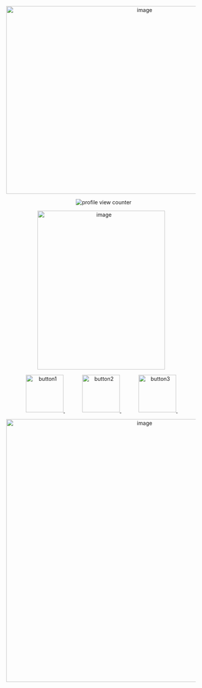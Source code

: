 <p align="center">
<img width="720" height="500" alt="image" src="https://github.com/user-attachments/assets/bc1363d6-02a2-4f40-811b-4d25424f7211"
</p>

<p align="center">
 ⠀ <img src="https://komarev.com/ghpvc/?username=luuvbite&style=flat-square&color=a9578c&label=shooting_stars" alt="profile view counter">
</p>

<p align="center">
<img width="339" height="423" alt="image" src="https://github.com/user-attachments/assets/7937a001-cbb9-4bd7-96b3-4ff96c9ffd8f" />
</p>

<p align="center">
  <a href="https://luuvbite.straw.page/">
    <img src="https://github.com/user-attachments/assets/3f365fa4-2990-4c7c-a3aa-8c0109c8e598" alt="button1" width="100">
  </a>　　　
  <a href="https://rentry.co/luuvbite">
    <img src="https://github.com/user-attachments/assets/2201238f-dc14-4d77-b416-3b457e4791fe" alt="button2" width="100">
  </a>　　　
  <a href="https://luuvbite.atabook.org/">
    <img src="https://github.com/user-attachments/assets/0ff1e6e2-f6cf-429f-ab74-b9a9625155f0" alt="button3" width="100">
  </a>　　　
</p>

<p align="center">
<img width="720" height="700" alt="image" src="https://github.com/user-attachments/assets/23c24e85-a93d-4ee6-b205-3a7f38cb35a0" />
</p>
